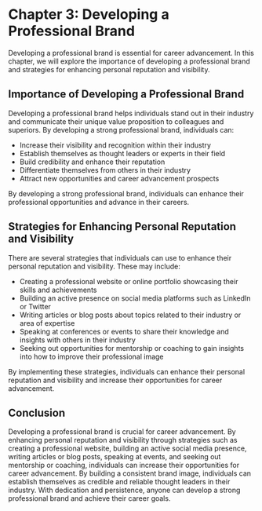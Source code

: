 Chapter 3: Developing a Professional Brand
==========================================

Developing a professional brand is essential for career advancement. In this chapter, we will explore the importance of developing a professional brand and strategies for enhancing personal reputation and visibility.

Importance of Developing a Professional Brand
---------------------------------------------

Developing a professional brand helps individuals stand out in their industry and communicate their unique value proposition to colleagues and superiors. By developing a strong professional brand, individuals can:

* Increase their visibility and recognition within their industry
* Establish themselves as thought leaders or experts in their field
* Build credibility and enhance their reputation
* Differentiate themselves from others in their industry
* Attract new opportunities and career advancement prospects

By developing a strong professional brand, individuals can enhance their professional opportunities and advance in their careers.

Strategies for Enhancing Personal Reputation and Visibility
-----------------------------------------------------------

There are several strategies that individuals can use to enhance their personal reputation and visibility. These may include:

* Creating a professional website or online portfolio showcasing their skills and achievements
* Building an active presence on social media platforms such as LinkedIn or Twitter
* Writing articles or blog posts about topics related to their industry or area of expertise
* Speaking at conferences or events to share their knowledge and insights with others in their industry
* Seeking out opportunities for mentorship or coaching to gain insights into how to improve their professional image

By implementing these strategies, individuals can enhance their personal reputation and visibility and increase their opportunities for career advancement.

Conclusion
----------

Developing a professional brand is crucial for career advancement. By enhancing personal reputation and visibility through strategies such as creating a professional website, building an active social media presence, writing articles or blog posts, speaking at events, and seeking out mentorship or coaching, individuals can increase their opportunities for career advancement. By building a consistent brand image, individuals can establish themselves as credible and reliable thought leaders in their industry. With dedication and persistence, anyone can develop a strong professional brand and achieve their career goals.
